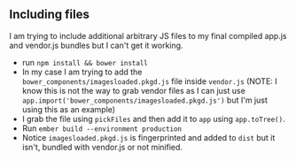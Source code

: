 ## Including files

I am trying to include additional arbitrary JS files to my final compiled app.js and vendor.js bundles but I can't get it working.

* run `npm install && bower install`
* In my case I am trying to add the `bower_components/imagesloaded.pkgd.js` file inside `vendor.js` (NOTE: I know this is not the way to grab vendor files as I can just use `app.import('bower_components/imagesloaded.pkgd.js')` but I'm just using this as an example)
* I grab the file using `pickFiles` and then add it to `app` using `app.toTree()`.
* Run `ember build --environment production`
* Notice `imagesloaded.pkgd.js` is fingerprinted and added to `dist` but it isn't, bundled with vendor.js or not minified.
